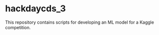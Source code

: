 # hackdaycds_3
This repository contains scripts for developing an ML model for a Kaggle competition.
